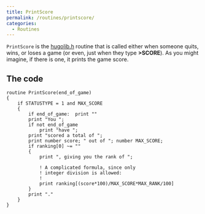 ```yaml
---
title: PrintScore
permalink: /routines/printscore/
categories: 
  - Routines
---
```


`PrintScore` is the [hugolib.h](hugolib.h) routine that is
called either when someone quits, wins, or loses a game (or even, just
when they type **&gt;SCORE**). As you might imagine, if there is one, it
prints the game score.

## The code

    routine PrintScore(end_of_game)
    {
        if STATUSTYPE = 1 and MAX_SCORE
        {
            if end_of_game:  print ""
            print "You ";
            if not end_of_game
                print "have ";
            print "scored a total of ";
            print number score; " out of "; number MAX_SCORE;
            if ranking[0] ~= ""
            {
                print ", giving you the rank of ";

                ! A complicated formula, since only
                ! integer division is allowed:
                !
                print ranking[(score*100)/MAX_SCORE*MAX_RANK/100]
            }
            print "."
        }
    }
